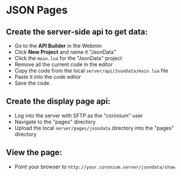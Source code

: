 # JSON Pages

## Create the server-side api to get data:

  - Go to the __API Builder__ in the Webmin
  - Click __New Project__ and name it "JsonData"
  - Click the `main.lua` for the "JsonData" project
  - Remove all the current code in the editor
  - Copy the code from the local `server/api/JsonData/main.lua` file
  - Paste it into the code editor
  - Save the code.

## Create the display page api:

  - Log into the server with SFTP as the "coronium" user
  - Navigate to the "pages" directory
  - Upload the local `server/pages/jsondata` directory into the "pages" directory

## View the page:

  - Point your browser to `http://your.coronium.server/jsondata/show`